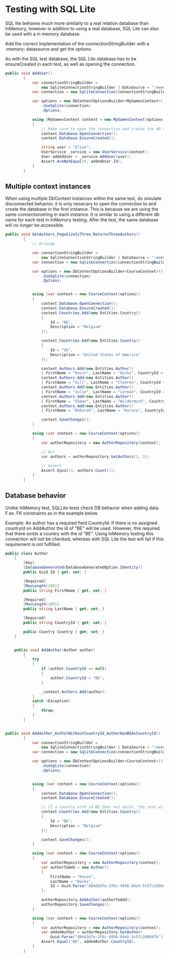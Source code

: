 
# Testing with SQL Lite
SQL lite behaves much more similarly to a real relation database than InMemory, however in addition
to using a real database, SQL Lite can also be used with a in memory database.

Add the correct implementation of the connectionStringBuilder with a :memory: datasource and get
the options.

As with the SQL test database, the SQL Lite database has to be ensureCreated in each test, as well as 
opening the connection.

```C#
public void AddUser()
        {
            var connectionStringBuilder =
                new SqliteConnectionStringBuilder { DataSource = ":memory:" };
            var connection = new SqliteConnection(connectionStringBuilder.ToString());

            var options = new DbContextOptionsBuilder<MyGamesContext>()
                .UseSqlite(connection)
                .Options;

            using (MyGamesContext context = new MyGamesContext(options))
            {
                // Make sure to open the connection and create the db to access it
                context.Database.OpenConnection();
                context.Database.EnsureCreated();

                string user = "Elias";
                UserService _service = new UserService(context);
                User addedUser = _service.AddUser(user);
                Assert.AreNotEqual(0, addedUser.Id);
            }
        }
```

## Multiple context instances

When using multiple DbContext instances within the same test, do simulate disconnected behavior,
it is only nesecary to open the connection to and create the database in the first instance.
This is because we are using the same connectionstring in each instance. It is similar to using
a different db name for each test in InMemory testing. After the test, the same database
will no longer be accessible.

```C#
public void GetAuthors_PageSizeIsThree_ReturnsThreeAuthors()
        {
            // Arrange

            var connectionStringBuilder = 
                new SqliteConnectionStringBuilder { DataSource = ":memory:" };
            var connection = new SqliteConnection(connectionStringBuilder.ToString());

            var options = new DbContextOptionsBuilder<CourseContext>()
                .UseSqlite(connection)
                .Options;


            using (var context = new CourseContext(options))
            {
                context.Database.OpenConnection();
                context.Database.EnsureCreated();
                context.Countries.Add(new Entities.Country()
                {
                    Id = "BE",
                    Description = "Belgium"
                });

                context.Countries.Add(new Entities.Country()
                {
                    Id = "US",
                    Description = "United States of America"
                });

                context.Authors.Add(new Entities.Author()
                { FirstName = "Kevin", LastName = "Dockx", CountryId = "BE" });
                context.Authors.Add(new Entities.Author()
                { FirstName = "Gill", LastName = "Cleeren", CountryId = "BE" });
                context.Authors.Add(new Entities.Author()
                { FirstName = "Julie", LastName = "Lerman", CountryId = "US" });
                context.Authors.Add(new Entities.Author()
                { FirstName = "Shawn", LastName = "Wildermuth", CountryId = "BE" });
                context.Authors.Add(new Entities.Author()
                { FirstName = "Deborah", LastName = "Kurata", CountryId = "US" });

                context.SaveChanges();
            }

            using (var context = new CourseContext(options))
            {
                var authorRepository = new AuthorRepository(context);

                // Act
                var authors = authorRepository.GetAuthors(1, 3);
                
                // Assert
                Assert.Equal(3, authors.Count());
            }
        }
```

## Database behavior
Unlike InMemory test, SQLLite tests check DB behavior when adding data. F.ex. FK constraints as in the example below.


Example: An author has a required field CountryId. If there is no assigned countryId on AddAuthor the id of
"BE" will be used. However, this required that there exists a country with the id "BE". Using InMemory testing
this connection will not be checked, whereas with SQL Lite the test will fail if this requirement is not
fulfilled.

```C#
public class Author
    {
        [Key]
        [DatabaseGenerated(DatabaseGeneratedOption.Identity)]
        public Guid Id { get; set; }

        [Required]
        [MaxLength(100)]
        public string FirstName { get; set; }

        [Required]
        [MaxLength(100)]
        public string LastName { get; set; }

        [Required]
        public string CountryId { get; set; }

        public Country Country { get; set; }
    }


    public void AddAuthor(Author author)
        {
            try
            {            
                if (author.CountryId == null)
                {
                    author.CountryId = "BE";
                }

                _context.Authors.Add(author);
            }
            catch (Exception)
            {
                throw;
            }
        }


public void AddAuthor_AuthorWithoutCountryId_AuthorHasBEAsCountryId()
        {
            var connectionStringBuilder = 
                new SqliteConnectionStringBuilder { DataSource = ":memory:" };
            var connection = new SqliteConnection(connectionStringBuilder.ToString());

            var options = new DbContextOptionsBuilder<CourseContext>()
                .UseSqlite(connection)
                .Options;


            using (var context = new CourseContext(options))
            {
                context.Database.OpenConnection();
                context.Database.EnsureCreated();

                // If a country with id BE does not exist, the test will fail
                context.Countries.Add(new Entities.Country()
                {
                    Id = "BE",
                    Description = "Belgium"
                });

                context.SaveChanges();
            }

            using (var context = new CourseContext(options))
            {
                var authorRepository = new AuthorRepository(context);
                var authorToAdd = new Author()
                {
                    FirstName = "Kevin",
                    LastName = "Dockx",
                    Id = Guid.Parse("d84d3d7e-3fbc-4956-84a5-5c57c2d86d7b")
                };

                authorRepository.AddAuthor(authorToAdd);
                authorRepository.SaveChanges();
            }

            using (var context = new CourseContext(options))
            {
                var authorRepository = new AuthorRepository(context);
                var addedAuthor = authorRepository.GetAuthor(
                    Guid.Parse("d84d3d7e-3fbc-4956-84a5-5c57c2d86d7b"));
                Assert.Equal("BE", addedAuthor.CountryId);
            }
        }
```